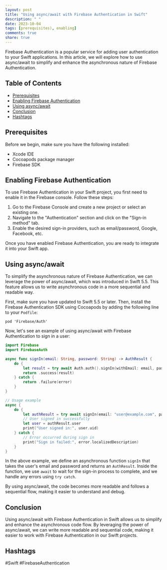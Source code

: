 ```yaml
---
layout: post
title: "Using async/await with Firebase Authentication in Swift"
description: " "
date: 2023-10-04
tags: [prerequisites), enabling]
comments: true
share: true
---
```


Firebase Authentication is a popular service for adding user authentication to your Swift applications. In this article, we will explore how to use async/await to simplify and enhance the asynchronous nature of Firebase Authentication.

## Table of Contents
- [Prerequisites](#prerequisites)
- [Enabling Firebase Authentication](#enabling-firebase-authentication)
- [Using async/await](#using-async-await)
- [Conclusion](#conclusion)
- [Hashtags](#hashtags)

## Prerequisites
Before we begin, make sure you have the following installed:
- Xcode IDE
- Cocoapods package manager
- Firebase SDK

## Enabling Firebase Authentication
To use Firebase Authentication in your Swift project, you first need to enable it in the Firebase console. Follow these steps:
1. Go to the Firebase Console and create a new project or select an existing one.
2. Navigate to the "Authentication" section and click on the "Sign-in method" tab.
3. Enable the desired sign-in providers, such as email/password, Google, Facebook, etc.

Once you have enabled Firebase Authentication, you are ready to integrate it into your Swift app.

## Using async/await
To simplify the asynchronous nature of Firebase Authentication, we can leverage the power of async/await, which was introduced in Swift 5.5. This feature allows us to write asynchronous code in a more sequential and readable way.

First, make sure you have updated to Swift 5.5 or later. Then, install the Firebase Authentication SDK using Cocoapods by adding the following line to your `Podfile`:
```
pod 'Firebase/Auth'
```

Now, let's see an example of using async/await with Firebase Authentication to sign in a user:

```swift
import Firebase
import FirebaseAuth

async func signIn(email: String, password: String) -> AuthResult {
    do {
        let result = try await Auth.auth().signIn(withEmail: email, password: password)
        return .success(result)
    } catch {
        return .failure(error)
    }
}

// Usage example
async {
    do {
        let authResult = try await signIn(email: "user@example.com", password: "password")
        // User signed in successfully
        let user = authResult.user
        print("User signed in:", user.uid)
    } catch {
        // Error occurred during sign in
        print("Sign in failed:", error.localizedDescription)
    }
}
```

In the above example, we define an asynchronous function `signIn` that takes the user's email and password and returns an `AuthResult`. Inside the function, we use `await` to wait for the sign-in process to complete, and we handle any errors using `try catch`.

By using async/await, the code becomes more readable and follows a sequential flow, making it easier to understand and debug.

## Conclusion
Using async/await with Firebase Authentication in Swift allows us to simplify and enhance the asynchronous code flow. By leveraging the power of async/await, we can write more readable and sequential code, making it easier to work with Firebase Authentication in our Swift projects.

## Hashtags
#Swift #FirebaseAuthentication